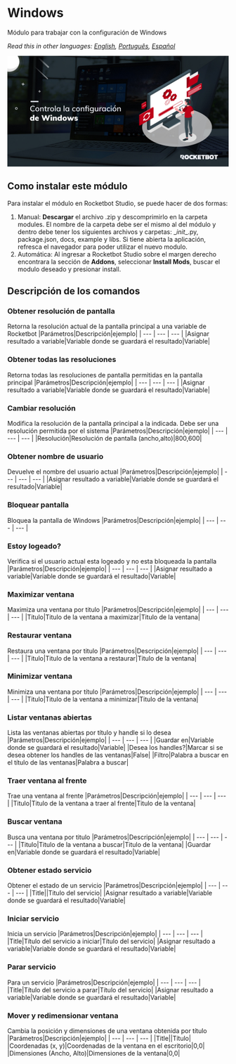# Windows
  
Módulo para trabajar con la configuración de Windows  

*Read this in other languages: [English](Manual_Windows.md), [Português](Manual_Windows.pr.md), [Español](Manual_Windows.es.md)*
  
![banner](imgs/Banner_Windows.png)
## Como instalar este módulo
  
Para instalar el módulo en Rocketbot Studio, se puede hacer de dos formas:
1. Manual: __Descargar__ el archivo .zip y descomprimirlo en la carpeta modules. El nombre de la carpeta debe ser el mismo al del módulo y dentro debe tener los siguientes archivos y carpetas: \__init__.py, package.json, docs, example y libs. Si tiene abierta la aplicación, refresca el navegador para poder utilizar el nuevo modulo.
2. Automática: Al ingresar a Rocketbot Studio sobre el margen derecho encontrara la sección de **Addons**, seleccionar **Install Mods**, buscar el modulo deseado y presionar install.  


## Descripción de los comandos

### Obtener resolución de pantalla
  
Retorna la resolución actual de la pantalla principal a una variable de Rocketbot
|Parámetros|Descripción|ejemplo|
| --- | --- | --- |
|Asignar resultado a variable|Variable donde se guardará el resultado|Variable|

### Obtener todas las resoluciones
  
Retorna todas las resoluciones de pantalla permitidas en la pantalla principal
|Parámetros|Descripción|ejemplo|
| --- | --- | --- |
|Asignar resultado a variable|Variable donde se guardará el resultado|Variable|

### Cambiar resolución
  
Modifica la resolución de la pantalla principal a la indicada. Debe ser una resolución permitida por el sistema
|Parámetros|Descripción|ejemplo|
| --- | --- | --- |
|Resolución|Resolución de pantalla (ancho,alto)|800,600|

### Obtener nombre de usuario
  
Devuelve el nombre del usuario actual
|Parámetros|Descripción|ejemplo|
| --- | --- | --- |
|Asignar resultado a variable|Variable donde se guardará el resultado|Variable|

### Bloquear pantalla 
  
Bloquea la pantalla de Windows
|Parámetros|Descripción|ejemplo|
| --- | --- | --- |

### Estoy logeado?
  
Verifica si el usuario actual esta logeado y no esta bloqueada la pantalla
|Parámetros|Descripción|ejemplo|
| --- | --- | --- |
|Asignar resultado a variable|Variable donde se guardará el resultado|Variable|

### Maximizar ventana
  
Maximiza una ventana por titulo
|Parámetros|Descripción|ejemplo|
| --- | --- | --- |
|Titulo|Titulo de la ventana a maximizar|Titulo de la ventana|

### Restaurar ventana
  
Restaura una ventana por titulo
|Parámetros|Descripción|ejemplo|
| --- | --- | --- |
|Titulo|Titulo de la ventana a restaurar|Titulo de la ventana|

### Minimizar ventana
  
Minimiza una ventana por título
|Parámetros|Descripción|ejemplo|
| --- | --- | --- |
|Titulo|Titulo de la ventana a minimizar|Titulo de la ventana|

### Listar ventanas abiertas
  
Lista las ventanas abiertas por título y handle si lo desea
|Parámetros|Descripción|ejemplo|
| --- | --- | --- |
|Guardar en|Variable donde se guardará el resultado|Variable|
|Desea los handles?|Marcar si se desea obtener los handles de las ventanas|False|
|Filtro|Palabra a buscar en el título de las ventanas|Palabra a buscar|

### Traer ventana al frente
  
Trae una ventana al frente
|Parámetros|Descripción|ejemplo|
| --- | --- | --- |
|Titulo|Titulo de la ventana a traer al frente|Titulo de la ventana|

### Buscar ventana
  
Busca una ventana por titulo
|Parámetros|Descripción|ejemplo|
| --- | --- | --- |
|Titulo|Titulo de la ventana a buscar|Titulo de la ventana|
|Guardar en|Variable donde se guardará el resultado|Variable|

### Obtener estado servicio
  
Obtener el estado de un servicio
|Parámetros|Descripción|ejemplo|
| --- | --- | --- |
|Title||Titulo del servicio|
|Asignar resultado a variable|Variable donde se guardará el resultado|Variable|

### Iniciar servicio
  
Inicia un servicio
|Parámetros|Descripción|ejemplo|
| --- | --- | --- |
|Title|Título del servicio a iniciar|Título del servicio|
|Asignar resultado a variable|Variable donde se guardará el resultado|Variable|

### Parar servicio
  
Para un servicio
|Parámetros|Descripción|ejemplo|
| --- | --- | --- |
|Title|Título del servicio a parar|Título del servicio|
|Asignar resultado a variable|Variable donde se guardará el resultado|Variable|

### Mover y redimensionar ventana
  
Cambia la posición y dimensiones de una ventana obtenida por título
|Parámetros|Descripción|ejemplo|
| --- | --- | --- |
|Title||Título|
|Coordenadas (x, y)|Coordenadas de la ventana en el escritorio|0,0|
|Dimensiones (Ancho, Alto)|Dimensiones de la ventana|0,0|
